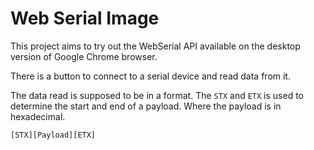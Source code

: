 # Web Serial Image
This project aims to try out the WebSerial API available on the desktop version of Google Chrome browser.

There is a button to connect to a serial device and read data from it.

The data read is supposed to be in a format. The `STX` and `ETX` is used to determine the start and end of a payload.
Where the payload is in hexadecimal.

```
[STX][Payload][ETX]
```
